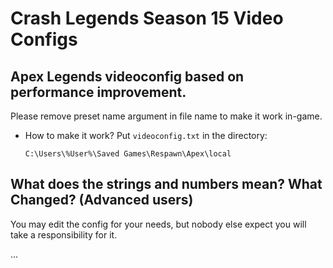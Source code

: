 # Crash Legends Season 15 Video Configs

## Apex Legends videoconfig based on performance improvement.

Please remove preset name argument in file name to make it work in-game.

- How to make it work? Put ``videoconfig.txt`` in the directory:

    ```
    C:\Users\%User%\Saved Games\Respawn\Apex\local
    ```
    
## What does the strings and numbers mean? What Changed? (Advanced users)
You may edit the config for your needs, but nobody else expect you will take a responsibility for it.

...
